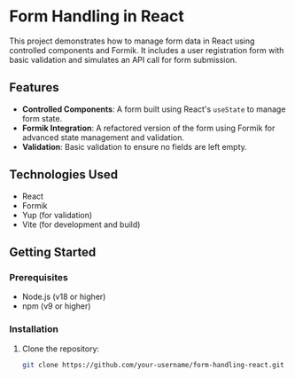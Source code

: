 # Form Handling in React

This project demonstrates how to manage form data in React using controlled components and Formik. It includes a user registration form with basic validation and simulates an API call for form submission.

## Features
- **Controlled Components**: A form built using React's `useState` to manage form state.
- **Formik Integration**: A refactored version of the form using Formik for advanced state management and validation.
- **Validation**: Basic validation to ensure no fields are left empty.

## Technologies Used
- React
- Formik
- Yup (for validation)
- Vite (for development and build)

## Getting Started

### Prerequisites
- Node.js (v18 or higher)
- npm (v9 or higher)

### Installation
1. Clone the repository:
   ```bash
   git clone https://github.com/your-username/form-handling-react.git
